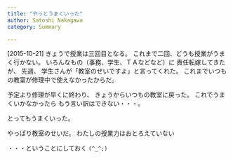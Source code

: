 ```yaml
---
title: "やっとうまくいった"
author: Satoshi Nakagawa
category: Summary

---
```


[2015-10-21]  きょうで授業は三回目となる。
これまで二回、どうも授業がうまく行かない。
いろんなもの（事務、学生、ＴＡなどなど）に
責任転嫁してきたが、
先週、
学生さんが「教室のせいですよ」と言ってくれた。
これまでいつもの教室が修理中で使えなかったからだ。

 予定より修理が早くに終わり、
きょうからいつもの教室に戻った。
これでうまくいかなかったら
もう言い訳はできない・・・。
<!--more-->

 とってもうまくいった。

 やっぱり教室のせいだ。
わたしの授業力はおとろえていない

 ・・・ということにしておく `(^_^;)`


